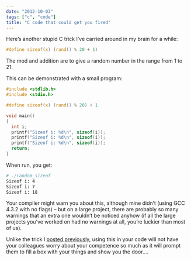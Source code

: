 ```yaml
---
date: "2012-10-03"
tags: ["c", "code"]
title: "C code that could get you fired"
---
```


Here’s another stupid C trick I’ve carried around in my brain for a while:

```c
#define sizeof(x) (rand() % 20 + 1)
```
The mod and addition are to give a random number in the range from 1 to 21.

This can be demonstrated with a small program:

```c
#include <stdlib.h> 
#include <stdio.h>

#define sizeof(x) (rand() % 20) + 1

void main()
{
  int i;
  printf("Sizeof i: %d\n", sizeof(i));
  printf("Sizeof i: %d\n", sizeof(i));
  printf("Sizeof i: %d\n", sizeof(i));
  return;
}
```
When run, you get:

```bash
# ./random_sizeof
Sizeof i: 4
Sizeof i: 7
Sizeof i: 18
```
Your compiler might warn you about this, although mine didn’t (using GCC 4.3.2 with no flags) – but on a large project, there are probably so many warnings that an extra one wouldn’t be noticed anyhow (if all the large projects you’ve worked on had no warnings at all, you’re luckier than most of us).

Unlike the trick I [posted previously](/c-code-you-should-never-use-in-production), using this in your code will not have your colleagues worry about your competence so much as it will prompt them to fill a box with your things and show you the door….
